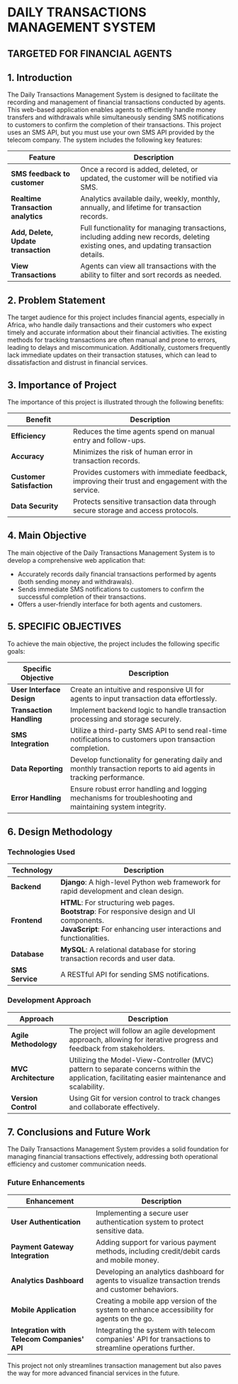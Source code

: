 # DAILY TRANSACTIONS MANAGEMENT SYSTEM

## TARGETED FOR FINANCIAL AGENTS

## 1. Introduction
The Daily Transactions Management System is designed to facilitate the recording and management of financial transactions conducted by agents. This web-based application enables agents to efficiently handle money transfers and withdrawals while simultaneously sending SMS notifications to customers to confirm the completion of their transactions. This project uses an SMS API, but you must use your own SMS API provided by the telecom company. The system includes the following key features:

| Feature | Description |
|---------|-------------|
| **SMS feedback to customer** | Once a record is added, deleted, or updated, the customer will be notified via SMS. |
| **Realtime Transaction analytics** | Analytics available daily, weekly, monthly, annually, and lifetime for transaction records. |
| **Add, Delete, Update transaction** | Full functionality for managing transactions, including adding new records, deleting existing ones, and updating transaction details. |
| **View Transactions** | Agents can view all transactions with the ability to filter and sort records as needed. |

## 2. Problem Statement
The target audience for this project includes financial agents, especially in Africa, who handle daily transactions and their customers who expect timely and accurate information about their financial activities. The existing methods for tracking transactions are often manual and prone to errors, leading to delays and miscommunication. Additionally, customers frequently lack immediate updates on their transaction statuses, which can lead to dissatisfaction and distrust in financial services.

## 3. Importance of Project
The importance of this project is illustrated through the following benefits:

| Benefit | Description |
|---------|-------------|
| **Efficiency** | Reduces the time agents spend on manual entry and follow-ups. |
| **Accuracy** | Minimizes the risk of human error in transaction records. |
| **Customer Satisfaction** | Provides customers with immediate feedback, improving their trust and engagement with the service. |
| **Data Security** | Protects sensitive transaction data through secure storage and access protocols. |

## 4. Main Objective
The main objective of the Daily Transactions Management System is to develop a comprehensive web application that:
- Accurately records daily financial transactions performed by agents (both sending money and withdrawals).
- Sends immediate SMS notifications to customers to confirm the successful completion of their transactions.
- Offers a user-friendly interface for both agents and customers.

## 5. SPECIFIC OBJECTIVES
To achieve the main objective, the project includes the following specific goals:

| Specific Objective | Description |
|-------------------|-------------|
| **User Interface Design** | Create an intuitive and responsive UI for agents to input transaction data effortlessly. |
| **Transaction Handling** | Implement backend logic to handle transaction processing and storage securely. |
| **SMS Integration** | Utilize a third-party SMS API to send real-time notifications to customers upon transaction completion. |
| **Data Reporting** | Develop functionality for generating daily and monthly transaction reports to aid agents in tracking performance. |
| **Error Handling** | Ensure robust error handling and logging mechanisms for troubleshooting and maintaining system integrity. |

## 6. Design Methodology
### Technologies Used

| Technology | Description |
|------------|-------------|
| **Backend** | **Django**: A high-level Python web framework for rapid development and clean design. |
| **Frontend** | **HTML**: For structuring web pages.<br>**Bootstrap**: For responsive design and UI components.<br>**JavaScript**: For enhancing user interactions and functionalities. |
| **Database** | **MySQL**: A relational database for storing transaction records and user data. |
| **SMS Service** | A RESTful API for sending SMS notifications. |

### Development Approach

| Approach | Description |
|----------|-------------|
| **Agile Methodology** | The project will follow an agile development approach, allowing for iterative progress and feedback from stakeholders. |
| **MVC Architecture** | Utilizing the Model-View-Controller (MVC) pattern to separate concerns within the application, facilitating easier maintenance and scalability. |
| **Version Control** | Using Git for version control to track changes and collaborate effectively. |

## 7. Conclusions and Future Work
The Daily Transactions Management System provides a solid foundation for managing financial transactions effectively, addressing both operational efficiency and customer communication needs.

### Future Enhancements

| Enhancement | Description |
|-------------|-------------|
| **User Authentication** | Implementing a secure user authentication system to protect sensitive data. |
| **Payment Gateway Integration** | Adding support for various payment methods, including credit/debit cards and mobile money. |
| **Analytics Dashboard** | Developing an analytics dashboard for agents to visualize transaction trends and customer behaviors. |
| **Mobile Application** | Creating a mobile app version of the system to enhance accessibility for agents on the go. |
| **Integration with Telecom Companies' API** | Integrating the system with telecom companies' API for transactions to streamline operations further. |

This project not only streamlines transaction management but also paves the way for more advanced financial services in the future.
